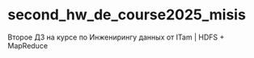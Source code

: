 # second_hw_de_course2025_misis
Второе ДЗ на курсе по Инженирингу данных от ITam | HDFS + MapReduce
